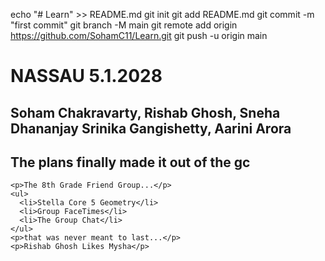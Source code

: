 echo "# Learn" >> README.md
git init
git add README.md
git commit -m "first commit"
git branch -M main
git remote add origin https://github.com/SohamC11/Learn.git
git push -u origin main
<!DOCTYPE html>
<html lang="en-US">
  <head>
    <meta charset="utf-8" />
    <meta name="viewport" content="width=device-width" />
    <title>Learning to code</title>
  <head>
  <body>
    <h1>NASSAU 5.1.2028</h1>
    <h2>Soham Chakravarty, Rishab Ghosh, Sneha Dhananjay Srinika Gangishetty, Aarini Arora</h2> 
    <h2>The plans finally made it out of the gc</h2>

    <p>The 8th Grade Friend Group...</p>
    <ul>
      <li>Stella Core 5 Geometry</li>
      <li>Group FaceTimes</li>
      <li>The Group Chat</li>
    </ul>
    <p>that was never meant to last...</p>
    <p>Rishab Ghosh Likes Mysha</p>
  <body>
</html>
